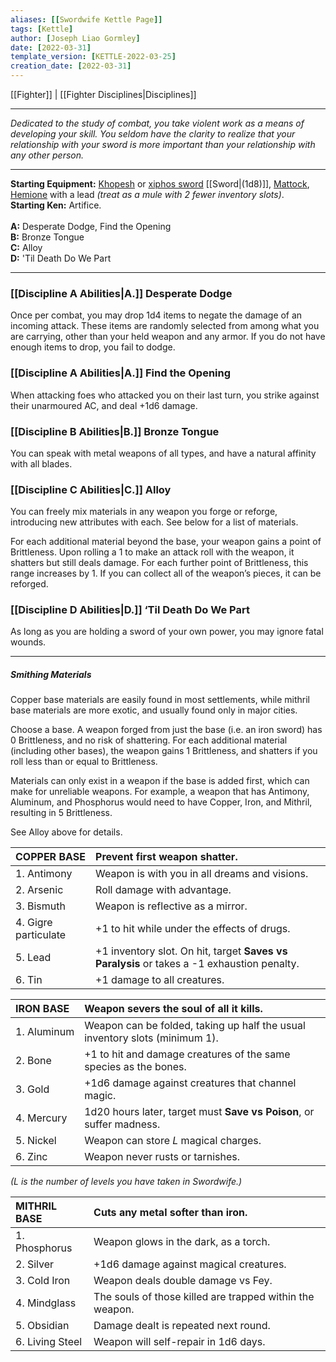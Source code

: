 ```yaml
---
aliases: [[Swordwife Kettle Page]]
tags: [Kettle]
author: [Joseph Liao Gormley]
date: [2022-03-31]
template_version: [KETTLE-2022-03-25]
creation_date: [2022-03-31]
---
```

[[Fighter]] | [[Fighter Disciplines|Disciplines]]
___
*Dedicated to the study of combat, you take violent work as a means of developing your skill. You seldom have the clarity to realize that your relationship with your sword is more important than your relationship with any other person.*
<!--Your skill with a saber is only outmatched by your ability to induce ire in your foes. You'll stop at nothing to be recognized for your devilish escapades.

You look out for yourself at all costs. 

Duelling Schlager https://www.dannydutch.com/post/the-traditional-german-sword-fighting-tradition-called-mensur

Based on the Swordwife by Whose Measure God Could Not Take.-->
___
**Starting Equipment:** [Khopesh](https://www.google.com/search?q=khopesh&hl=en&sxsrf=APq-WBuVK4O2Rhb46JnDsTFJ8rz02UrtuA:1648748449816&source=lnms&tbm=isch&sa=X&ved=2ahUKEwjHirPN8vD2AhWNVs0KHb5IAOwQ_AUoAXoECAIQAw&biw=1920&bih=955) or [xiphos sword](https://www.google.com/search?q=xiphos&hl=en&sxsrf=APq-WBv7FrsvYQGUU_662dIprNr5q9YI2A:1648748573182&source=lnms&tbm=isch&sa=X&ved=2ahUKEwja5pyI8_D2AhWVXc0KHfB_BQIQ_AUoAXoECAIQAw&biw=1920&bih=955&dpr=1) [[Sword|(1d8)]], [Mattock](https://en.wikipedia.org/wiki/Mattock), [Hemione](https://en.wikipedia.org/wiki/Onager) with a lead *(treat as a mule with 2 fewer inventory slots)*.<br>**Starting Ken:** Artifice.<br><br>**A:** Desperate Dodge, Find the Opening<br>**B:** Bronze Tongue<br>**C:** Alloy<br>**D:** 'Til Death Do We Part
___
### [[Discipline A Abilities|A.]] Desperate Dodge
Once per combat, you may drop 1d4 items to negate the damage of an incoming attack. These items are randomly selected from among what you are carrying, other than your held weapon and any armor. If you do not have enough items to drop, you fail to dodge.

### [[Discipline A Abilities|A.]] Find the Opening
When attacking foes who attacked you on their last turn, you strike against their unarmoured AC, and deal +1d6 damage.


### [[Discipline B Abilities|B.]] Bronze Tongue
You can speak with metal weapons of all types, and have a natural affinity with all blades.

### [[Discipline C Abilities|C.]] Alloy
You can freely mix materials in any weapon you forge or reforge, introducing new attributes with each. See below for a list of materials.

For each additional material beyond the base, your weapon gains a point of Brittleness. Upon rolling a 1 to make an attack roll with the weapon, it shatters but still deals damage. For each further point of Brittleness, this range increases by 1. If you can collect all of the weapon’s pieces, it can be reforged.

### [[Discipline D Abilities|D.]] ‘Til Death Do We Part
As long as you are holding a sword of your own power, you may ignore fatal wounds.

<!--Based on the Swordwife by Whose Measure God Could Not Take.-->
___
##### Smithing Materials
Copper base materials are easily found in most settlements, while mithril base materials are more exotic, and usually found only in major cities.

Choose a base. A weapon forged from just the base (i.e. an iron sword) has 0 Brittleness, and no risk of shattering. For each additional material (including other bases), the weapon gains 1 Brittleness, and shatters if you roll less than or equal to Brittleness.

Materials can only exist in a weapon if the base is added first, which can make for unreliable weapons. For example, a weapon that has Antimony, Aluminum, and Phosphorus would need to have Copper, Iron, and Mithril, resulting in 5 Brittleness.

See Alloy above for details.

| COPPER BASE          | Prevent first weapon shatter.                                                             |
|:-------------------- |:----------------------------------------------------------------------------------------- |
| 1. Antimony          | Weapon is with you in all dreams and visions.                                             |
| 2. Arsenic           | Roll damage with advantage.                                                               |
| 3. Bismuth           | Weapon is reflective as a mirror.                                                         |
| 4. Gigre particulate | +1 to hit while under the effects of drugs.                                               |
| 5. Lead              | +1 inventory slot. On hit, target **Saves vs Paralysis** or takes a -1 exhaustion penalty. |
| 6. Tin               | +1 damage to all creatures.                                                               |

| IRON BASE        | Weapon severs the soul of all it kills.                                     |
|:---------------- |:--------------------------------------------------------------------------- |
| 1.&nbsp;Aluminum | Weapon can be folded, taking up half the usual inventory slots (minimum 1). |
| 2. Bone          | +1 to hit and damage creatures of the same species as the bones.            |
| 3. Gold          | +1d6 damage against creatures that channel magic.                           |
| 4. Mercury       | 1d20 hours later, target must **Save vs Poison**, or suffer madness.                |
| 5. Nickel        | Weapon can store $L$ magical charges.                                           |
| 6. Zinc          | Weapon never rusts or tarnishes.                                            |
*($L$ is the number of levels you have taken in Swordwife.)*


| MITHRIL BASE    | Cuts any metal softer than iron.                         |
|:--------------- |:-------------------------------------------------------- |
| 1. Phosphorus   | Weapon glows in the dark, as a torch.                    |
| 2. Silver       | +1d6 damage against magical creatures.                   |
| 3. Cold Iron    | Weapon deals double damage vs Fey.                       |
| 4. Mindglass    | The souls of those killed are trapped within the weapon. |
| 5. Obsidian     | Damage dealt is repeated next round.                     |
| 6. Living Steel | Weapon will self-repair in 1d6 days.                     |